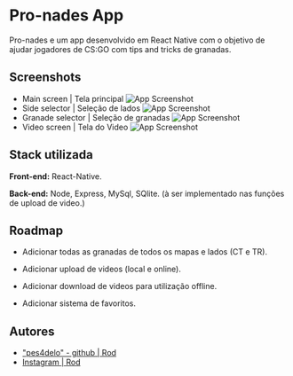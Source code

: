 
# Pro-nades App

Pro-nades e um app desenvolvido em React Native com o objetivo de ajudar jogadores de CS:GO com tips and tricks de granadas.




## Screenshots
- Main screen | Tela principal
![App Screenshot](https://i.imgur.com/3QFzm0d.png)
- Side selector | Seleção de lados
![App Screenshot](https://i.imgur.com/XCfGc24.png)
- Granade selector | Seleção de granadas
![App Screenshot](https://i.imgur.com/ls9J6Ej.png)
- Video screen | Tela do Video
![App Screenshot](https://i.imgur.com/NupcKG1.png)

## Stack utilizada

**Front-end:** React-Native.

**Back-end:** Node, Express, MySql, SQlite. 
(à ser implementado nas funções de upload de video.)


## Roadmap

- Adicionar todas as granadas de todos os mapas e lados (CT e TR).

- Adicionar upload de videos (local e online).

- Adicionar download de videos para utilização offline.

- Adicionar sistema de favoritos.


## Autores

- ["pes4delo" - github | Rod](https://github.com/pes4delo)
- [Instagram | Rod](https://www.instagram.com/rodrigosuco)

